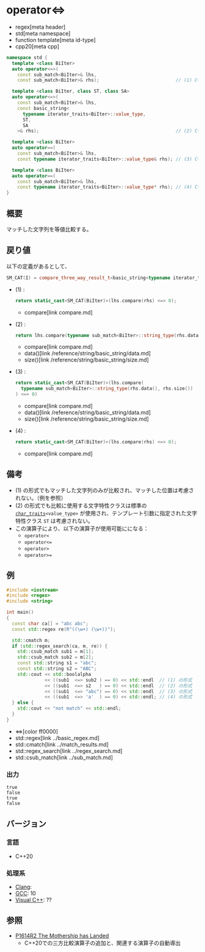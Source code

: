 # operator<=>
* regex[meta header]
* std[meta namespace]
* function template[meta id-type]
* cpp20[meta cpp]

```cpp
namespace std {
  template <class BiIter>
  auto operator<=>(
    const sub_match<BiIter>& lhs,
    const sub_match<BiIter>& rhs);                            // (1) C++20

  template <class BiIter, class ST, class SA>
  auto operator<=>(
    const sub_match<BiIter>& lhs,
    const basic_string<
      typename iterator_traits<BiIter>::value_type,
      ST,
      SA
    >& rhs);                                                  // (2) C++20

  template <class BiIter>
  auto operator==(
    const sub_match<BiIter>& lhs,
    const typename iterator_traits<BiIter>::value_type& rhs); // (3) C++20

  template <class BiIter>
  auto operator==(
    const sub_match<BiIter>& lhs,
    const typename iterator_traits<BiIter>::value_type* rhs); // (4) C++20
}
```

## 概要
マッチした文字列を等値比較する。


## 戻り値
以下の定義があるとして、

```cpp
SM_CAT(I) = compare_three_way_result_t<basic_string<typename iterator_traits<I>::value_type>>
```

- (1) :
    ```cpp
    return static_cast<SM_CAT(BiIter)>(lhs.compare(rhs) <=> 0);
    ```
    * compare[link compare.md]

- (2) :
    ```cpp
    return lhs.compare(typename sub_match<BiIter>::string_type(rhs.data(), rhs.size())) == 0;
    ```
    * compare[link compare.md]
    * data()[link /reference/string/basic_string/data.md]
    * size()[link /reference/string/basic_string/size.md]

- (3) :
    ```cpp
    return static_cast<SM_CAT(BiIter)>(lhs.compare(
      typename sub_match<BiIter>::string_type(rhs.data(), rhs.size())
    ) <=> 0)
    ```
    * compare[link compare.md]
    * data()[link /reference/string/basic_string/data.md]
    * size()[link /reference/string/basic_string/size.md]

- (4) :
    ```cpp
    return static_cast<SM_CAT(BiIter)>(lhs.compare(rhs) <=> 0);
    ```
    * compare[link compare.md]

## 備考
- (1) の形式でもマッチした文字列のみが比較され、マッチした位置は考慮されない。（例を参照）
- (2) の形式でも比較に使用する文字特性クラスは標準の [`char_traits`](../../string/char_traits.md)`<value_type>` が使用され、テンプレート引数に指定された文字特性クラス `ST` は考慮されない。
- この演算子により、以下の演算子が使用可能にになる：
    - `operator<`
    - `operator<=`
    - `operator>`
    - `operator>=`


## 例
```cpp example
#include <iostream>
#include <regex>
#include <string>

int main()
{
  const char ca[] = "abc abc";
  const std::regex re(R"((\w+) (\w+))");

  std::cmatch m;
  if (std::regex_search(ca, m, re)) {
    std::csub_match sub1 = m[1];
    std::csub_match sub2 = m[2];
    const std::string s1 = "abc";
    const std::string s2 = "ABC";
    std::cout << std::boolalpha
              << ((sub1  <=> sub2 ) == 0) << std::endl  // (1) の形式
              << ((sub1  <=> s2   ) == 0) << std::endl  // (2) の形式
              << ((sub1  <=> "abc") == 0) << std::endl  // (3) の形式
              << ((sub1  <=> 'a'  ) == 0) << std::endl; // (4) の形式
  } else {
    std::cout << "not match" << std::endl;
  }
}
```
* <=>[color ff0000]
* std::regex[link ../basic_regex.md]
* std::cmatch[link ../match_results.md]
* std::regex_search[link ../regex_search.md]
* std::csub_match[link ../sub_match.md]

### 出力
```
true
false
true
false
```


## バージョン
### 言語
- C++20

### 処理系
- [Clang](/implementation.md#clang):
- [GCC](/implementation.md#gcc): 10
- [Visual C++](/implementation.md#visual_cpp): ??

## 参照
- [P1614R2 The Mothership has Landed](https://www.open-std.org/jtc1/sc22/wg21/docs/papers/2019/p1614r2.html)
    - C++20での三方比較演算子の追加と、関連する演算子の自動導出

